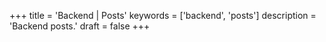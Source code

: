 +++
title = 'Backend | Posts'
keywords = ['backend', 'posts']
description = 'Backend posts.'
draft = false
+++